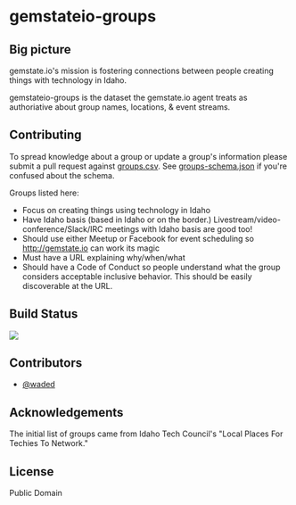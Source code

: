 # gemstateio-groups

## Big picture

gemstate.io's mission is fostering connections between people creating things with technology in Idaho.

gemstateio-groups is the dataset the gemstate.io agent treats as authoriative about group names, locations, & event streams.

## Contributing

To spread knowledge about a group or update a group's information please submit a pull request against [groups.csv](https://github.com/waded/gemstateio-groups/blob/master/groups.csv). See [groups-schema.json](https://github.com/waded/gemstateio-groups/blob/master/groups-schema.json) if you're confused about the schema.

Groups listed here:

- Focus on creating things using technology in Idaho
- Have Idaho basis (based in Idaho or on the border.) Livestream/video-conference/Slack/IRC meetings with Idaho basis are good too!
- Should use either Meetup or Facebook for event scheduling so http://gemstate.io can work its magic
- Must have a URL explaining why/when/what
- Should have a Code of Conduct so people understand what the group considers acceptable inclusive behavior. This should be easily discoverable at the URL.

## Build Status

[![](https://travis-ci.org/waded/gemstateio-groups.svg?branch=master)](https://travis-ci.org/waded/gemstateio-groups)

## Contributors
- [@waded](https://github.com/waded)

## Acknowledgements
The initial list of groups came from Idaho Tech Council's "Local Places For Techies To Network."

## License
Public Domain
